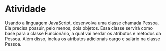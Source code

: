 # Atividade

Usando a linguagem JavaScript, desenvolva uma classe chamada Pessoa. Ela precisa possuir, pelo menos, dois objetos. Essa classe
servirá como base para a classe Funcionário, a qual vai herdar os atributos e métodos da Pessoa. Além disso, inclua os atributos
adicionais cargo e salário na classe Pessoa.
